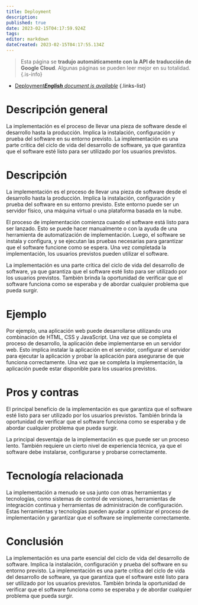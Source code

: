 ```yaml
---
title: Deployment
description: 
published: true
date: 2023-02-15T04:17:59.924Z
tags: 
editor: markdown
dateCreated: 2023-02-15T04:17:55.134Z
---
```


> Esta página se **tradujo automáticamente con la API de traducción de Google Cloud**.
Algunas páginas se pueden leer mejor en su totalidad.{.is-info}



- [Deployment***English** document is available*](/en/Knowledge-base/Dictionary/deployment)
{.links-list}


# Descripción general
La implementación es el proceso de llevar una pieza de software desde el desarrollo hasta la producción. Implica la instalación, configuración y prueba del software en su entorno previsto. La implementación es una parte crítica del ciclo de vida del desarrollo de software, ya que garantiza que el software esté listo para ser utilizado por los usuarios previstos.

# Descripción
La implementación es el proceso de llevar una pieza de software desde el desarrollo hasta la producción. Implica la instalación, configuración y prueba del software en su entorno previsto. Este entorno puede ser un servidor físico, una máquina virtual o una plataforma basada en la nube.

El proceso de implementación comienza cuando el software está listo para ser lanzado. Esto se puede hacer manualmente o con la ayuda de una herramienta de automatización de implementación. Luego, el software se instala y configura, y se ejecutan las pruebas necesarias para garantizar que el software funcione como se espera. Una vez completada la implementación, los usuarios previstos pueden utilizar el software.

La implementación es una parte crítica del ciclo de vida del desarrollo de software, ya que garantiza que el software esté listo para ser utilizado por los usuarios previstos. También brinda la oportunidad de verificar que el software funciona como se esperaba y de abordar cualquier problema que pueda surgir.

# Ejemplo
Por ejemplo, una aplicación web puede desarrollarse utilizando una combinación de HTML, CSS y JavaScript. Una vez que se completa el proceso de desarrollo, la aplicación debe implementarse en un servidor web. Esto implica instalar la aplicación en el servidor, configurar el servidor para ejecutar la aplicación y probar la aplicación para asegurarse de que funciona correctamente. Una vez que se completa la implementación, la aplicación puede estar disponible para los usuarios previstos.

# Pros y contras
El principal beneficio de la implementación es que garantiza que el software esté listo para ser utilizado por los usuarios previstos. También brinda la oportunidad de verificar que el software funciona como se esperaba y de abordar cualquier problema que pueda surgir.

La principal desventaja de la implementación es que puede ser un proceso lento. También requiere un cierto nivel de experiencia técnica, ya que el software debe instalarse, configurarse y probarse correctamente.

# Tecnología relacionada
La implementación a menudo se usa junto con otras herramientas y tecnologías, como sistemas de control de versiones, herramientas de integración continua y herramientas de administración de configuración. Estas herramientas y tecnologías pueden ayudar a optimizar el proceso de implementación y garantizar que el software se implemente correctamente.

# Conclusión
La implementación es una parte esencial del ciclo de vida del desarrollo de software. Implica la instalación, configuración y prueba del software en su entorno previsto. La implementación es una parte crítica del ciclo de vida del desarrollo de software, ya que garantiza que el software esté listo para ser utilizado por los usuarios previstos. También brinda la oportunidad de verificar que el software funciona como se esperaba y de abordar cualquier problema que pueda surgir.